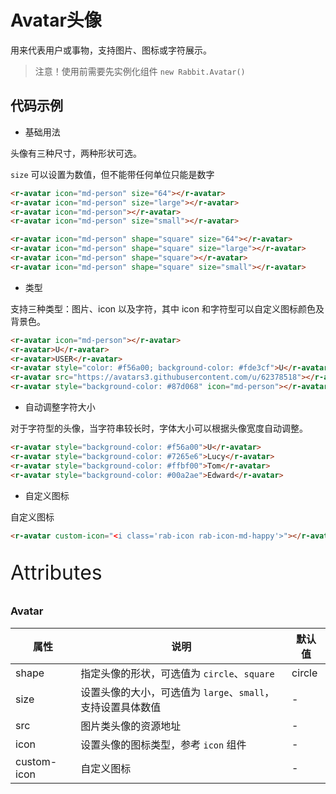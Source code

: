 # Avatar头像

用来代表用户或事物，支持图片、图标或字符展示。

> 注意！使用前需要先实例化组件  `new Rabbit.Avatar()`

## 代码示例

- 基础用法

头像有三种尺寸，两种形状可选。

`size` 可以设置为数值，但不能带任何单位只能是数字

```html
<r-avatar icon="md-person" size="64"></r-avatar>
<r-avatar icon="md-person" size="large"></r-avatar>
<r-avatar icon="md-person"></r-avatar>
<r-avatar icon="md-person" size="small"></r-avatar>

<r-avatar icon="md-person" shape="square" size="64"></r-avatar>
<r-avatar icon="md-person" shape="square" size="large"></r-avatar>
<r-avatar icon="md-person" shape="square"></r-avatar>
<r-avatar icon="md-person" shape="square" size="small"></r-avatar>
```

- 类型

支持三种类型：图片、icon 以及字符，其中 icon 和字符型可以自定义图标颜色及背景色。

```html
<r-avatar icon="md-person"></r-avatar>
<r-avatar>U</r-avatar>
<r-avatar>USER</r-avatar>
<r-avatar style="color: #f56a00; background-color: #fde3cf">U</r-avatar>
<r-avatar src="https://avatars3.githubusercontent.com/u/62378518"></r-avatar>
<r-avatar style="background-color: #87d068" icon="md-person"></r-avatar>
```

- 自动调整字符大小

对于字符型的头像，当字符串较长时，字体大小可以根据头像宽度自动调整。

```html
<r-avatar style="background-color: #f56a00">U</r-avatar>
<r-avatar style="background-color: #7265e6">Lucy</r-avatar>
<r-avatar style="background-color: #ffbf00">Tom</r-avatar>
<r-avatar style="background-color: #00a2ae">Edward</r-avatar>
```

- 自定义图标

自定义图标

```html
<r-avatar custom-icon="<i class='rab-icon rab-icon-md-happy'>"></r-avatar>
```

<p style="font-size: 32px">Attributes</p>

### Avatar

| 属性           | 说明                                                        | 默认值 |
| -------------- | ----------------------------------------------------------- | ------ |
| shape       | 指定头像的形状，可选值为 `circle`、`square`                 | circle |
| size        | 设置头像的大小，可选值为 `large`、`small`，支持设置具体数值 | -      |
| src         | 图片类头像的资源地址                                        | -      |
| icon        | 设置头像的图标类型，参考 `icon` 组件                        | -      |
| custom-icon | 自定义图标                                                  | -      |

